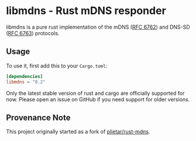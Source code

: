# libmdns - Rust mDNS responder

libmdns is a pure rust implementation of the mDNS ([RFC 6762]) and DNS-SD ([RFC 6763]) protocols.

[RFC 6762]: https://tools.ietf.org/html/rfc6762
[RFC 6763]: https://tools.ietf.org/html/rfc6763

## Usage

To use it, first add this to your `Cargo.toml`:

```toml
[dependencies]
libmdns = "0.2"
```

Only the latest stable version of rust and cargo are officially supported for now.
Please open an issue on GitHub if you need support for older versions.

## Provenance Note
This project originally started as a fork of [plietar/rust-mdns](https://github.com/plietar/rust-mdns).
